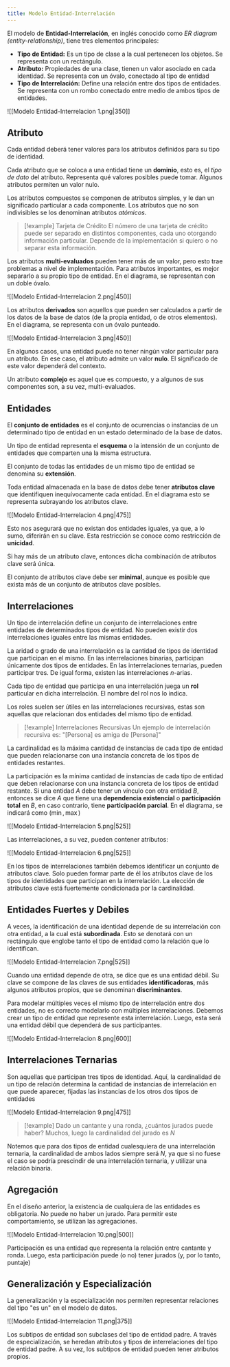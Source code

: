 ```yaml
---
title: Modelo Entidad-Interrelación
---
```


El modelo de **Entidad-Interrelación**, en inglés conocido como *ER diagram (entity-relationship)*, tiene tres elementos principales:

- **Tipo de Entidad:** Es un tipo de clase a la cual pertenecen los objetos. Se representa con un rectángulo.
- **Atributo:** Propiedades de una clase, tienen un valor asociado en cada identidad. Se representa con un óvalo, conectado al tipo de entidad
- **Tipo de Interrelación:** Define una relación entre dos tipos de entidades. Se representa con un rombo conectado entre medio de ambos tipos de entidades.

![[Modelo Entidad-Interrelacion 1.png|350]]

## Atributo

Cada entidad deberá tener valores para los atributos definidos para su tipo de identidad.

Cada atributo que se coloca a una entidad tiene un **dominio**, esto es, el *tipo de dato* del atributo. Representa qué valores posibles puede tomar. Algunos atributos permiten un valor nulo.

Los atributos compuestos se componen de atributos simples, y le dan un significado particular a cada componente. Los atributos que no son indivisibles se los denominan atributos *atómicos*.

> [!example] Tarjeta de Crédito
> El número de una tarjeta de crédito puede ser separado en distintos componentes, cada uno otorgando información particular. Depende de la implementación si quiero o no separar esta información.

Los atributos **multi-evaluados** pueden tener más de un valor, pero esto trae problemas a nivel de implementación. Para atributos importantes, es mejor separarlo a su propio tipo de entidad. En el diagrama, se representan con un doble óvalo.

![[Modelo Entidad-Interrelacion 2.png|450]]

Los atributos **derivados** son aquellos que pueden ser calculados a partir de los datos de la base de datos (de la propia entidad, o de otros elementos). En el diagrama, se representa con un óvalo punteado.

![[Modelo Entidad-Interrelacion 3.png|450]]

En algunos casos, una entidad puede no tener ningún valor particular para un atributo. En ese caso, el atributo admite un valor **nulo**. El significado de este valor dependerá del contexto.

Un atributo **complejo** es aquel que es compuesto, y a algunos de sus componentes son, a su vez, multi-evaluados.

## Entidades

El **conjunto de entidades** es el conjunto de ocurrencias o instancias de un determinado tipo de entidad en un estado determinado de la base de datos.

Un tipo de entidad representa el **esquema** o la intensión de un conjunto de entidades que comparten una la misma estructura.

El conjunto de todas las entidades de un mismo tipo de entidad se denomina su **extensión**.

Toda entidad almacenada en la base de datos debe tener **atributos clave** que identifiquen inequívocamente cada entidad. En el diagrama esto se representa subrayando los atributos clave.

![[Modelo Entidad-Interrelacion 4.png|475]]

Esto nos asegurará que no existan dos entidades iguales, ya que, a lo sumo, diferirán en su clave. Esta restricción se conoce como restricción de **unicidad**.

Si hay más de un atributo clave, entonces dicha combinación de atributos clave será única.

El conjunto de atributos clave debe ser **minimal**, aunque es posible que exista más de un conjunto de atributos clave posibles.

## Interrelaciones

Un tipo de interrelación define un conjunto de interrelaciones entre entidades de determinados tipos de entidad. No pueden existir dos interrelaciones iguales entre las mismas entidades.

La aridad o grado de una interrelación es la cantidad de tipos de identidad que participan en el mismo. En las interrelaciones binarias, participan únicamente dos tipos de entidades. En las interrelaciones ternarias, pueden participar tres. De igual forma, existen las interrelaciones $n$-arias.

Cada tipo de entidad que participa en una interrelación juega un **rol** particular en dicha interrelación. El nombre del rol nos lo indica.

Los roles suelen ser útiles en las interrelaciones recursivas, estas son aquellas que relacionan dos entidades del mismo tipo de entidad.

> [!example] Interrelaciones Recursivas
> Un ejemplo de interrelación recursiva es: "[Persona] es amiga de [Persona]"

La cardinalidad es la máxima cantidad de instancias de cada tipo de entidad que pueden relacionarse con una instancia concreta de los tipos de entidades restantes.

La participación es la mínima cantidad de instancias de cada tipo de entidad que deben relacionarse con una instancia concreta de los tipos de entidad restante. Si una entidad $A$ debe tener un vínculo con otra entidad $B$, entonces se dice $A$ que tiene una **dependencia existencial** o **participación total** en $B$, en caso contrario, tiene **participación parcial**. En el diagrama, se indicará como $(\min, \max)$

![[Modelo Entidad-Interrelacion 5.png|525]]

Las interrelaciones, a su vez, pueden contener atributos:

![[Modelo Entidad-Interrelacion 6.png|525]]

En los tipos de interrelaciones también debemos identificar un conjunto de atributos clave. Solo pueden formar parte de él los atributos clave de los tipos de identidades que participan en la interrelación. La elección de atributos clave está fuertemente condicionada por la cardinalidad.

## Entidades Fuertes y Debiles

A veces, la identificación de una identidad depende de su interrelación con otra entidad, a la cual está **subordinada**. Esto se denotará con un rectángulo que englobe tanto el tipo de entidad como la relación que lo identifican.

![[Modelo Entidad-Interrelacion 7.png|525]]

Cuando una entidad depende de otra, se dice que es una entidad débil. Su clave se compone de las claves de sus entidades **identificadoras**, más algunos atributos propios, que se denominan **discriminantes**.

Para modelar múltiples veces el mismo tipo de interrelación entre dos entidades, no es correcto modelarlo con múltiples interrelaciones. Debemos crear un tipo de entidad que represente esta interrelación. Luego, esta será una entidad débil que dependerá de sus participantes.

![[Modelo Entidad-Interrelacion 8.png|600]]

## Interrelaciones Ternarias

Son aquellas que participan tres tipos de identidad. Aquí, la cardinalidad de un tipo de relación determina la cantidad de instancias de interrelación en que puede aparecer, fijadas las instancias de los otros dos tipos de entidades

![[Modelo Entidad-Interrelacion 9.png|475]]

> [!example]
> Dado un cantante y una ronda, ¿cuántos jurados puede haber? Muchos, luego la cardinalidad del jurado es $N$

Notemos que para dos tipos de entidad cualesquiera de una interrelación ternaria, la cardinalidad de ambos lados siempre será $N$, ya que si no fuese el caso se podría prescindir de una interrelación ternaria, y utilizar una relación binaria.

## Agregación

En el diseño anterior, la existencia de cualquiera de las entidades es obligatoria. No puede no haber un jurado. Para permitir este comportamiento, se utilizan las agregaciones.

![[Modelo Entidad-Interrelacion 10.png|500]]

Participación es una entidad que representa la relación entre cantante y ronda. Luego, esta participación puede (o no) tener jurados (y, por lo tanto, puntaje)

## Generalización y Especialización

La generalización y la especialización nos permiten representar relaciones del tipo "es un" en el modelo de datos.

![[Modelo Entidad-Interrelacion 11.png|375]]

Los subtipos de entidad son subclases del tipo de entidad padre. A través de especialización, se heredan atributos y tipos de interrelaciones del tipo de entidad padre. A su vez, los subtipos de entidad pueden tener atributos propios.

